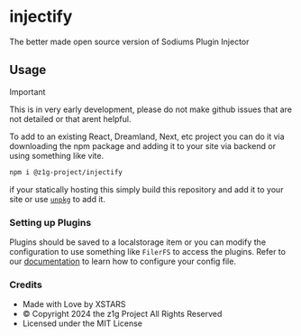 # injectify

The better made open source version of Sodiums Plugin Injector

## Usage

> [!IMPORTANT]  
> This is in very early development, please do not make github issues that are not detailed or that arent helpful.

To add to an existing React, Dreamland, Next, etc project you can do it via downloading the npm package and adding it to your site via backend or using something like vite.

```bash
npm i @z1g-project/injectify
```

if your statically hosting this simply build this repository and add it to your site or use [`unpkg`](https://unpkg.com/@z1g-project/injectify@0.5.5-prev/dist/bundle.js) to add it.

### Setting up Plugins

Plugins should be saved to a localstorage item or you can modify the configuration to use something like `FilerFS` to access the plugins. Refer to our [documentation](/docs/readme.md) to learn how to configure your config file.

### Credits

- Made with Love by XSTARS
- &copy; Copyright 2024 the z1g Project All Rights Reserved
- Licensed under the MIT License
